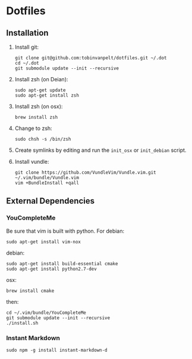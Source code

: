 # Dotfiles

## Installation

1. Install git:
    
    ```
    git clone git@github.com:tobinvanpelt/dotfiles.git ~/.dot
    cd ~/.dot
    git submodule update --init --recursive
    ```

2. Install zsh (on Deian):

    ```
    sudo apt-get update
    sudo apt-get install zsh
    ```

3. Install zsh (on osx):

    ```
    brew install zsh
    ```

4. Change to zsh:

    ```
    sudo chsh -s /bin/zsh
    ```

5. Create symlinks by editing and run the `init_osx` or `init_debian` script.


6. Install vundle:

    ```
    git clone https://github.com/VundleVim/Vundle.vim.git ~/.vim/bundle/Vundle.vim
    vim +BundleInstall +qall
    ```

## External Dependencies

### YouCompleteMe

Be sure that vim is built with python. For debian: 

    sudo apt-get install vim-nox


debian:

    sudo apt-get install build-essential cmake
    sudo apt-get install python2.7-dev

osx:

    brew install cmake

then:

    cd ~/.vim/bundle/YouCompleteMe
    git submodule update --init --recursive
    ./install.sh


### Instant Markdown

    sudo npm -g install instant-markdown-d
